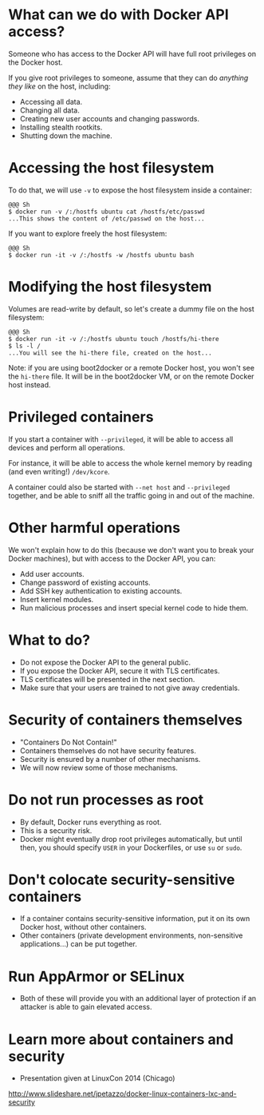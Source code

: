 <!SLIDE>
# What can we do with Docker API access?

Someone who has access to the Docker API will have full root
privileges on the Docker host.

If you give root privileges to someone, assume that they can do
*anything they like* on the host, including:

* Accessing all data.
* Changing all data.
* Creating new user accounts and changing passwords.
* Installing stealth rootkits.
* Shutting down the machine.

<!SLIDE>
# Accessing the host filesystem

To do that, we will use ``-v`` to expose the host filesystem
inside a container:

    @@@ Sh
    $ docker run -v /:/hostfs ubuntu cat /hostfs/etc/passwd
    ...This shows the content of /etc/passwd on the host...

If you want to explore freely the host filesystem:

    @@@ Sh
    $ docker run -it -v /:/hostfs -w /hostfs ubuntu bash

<!SLIDE>
# Modifying the host filesystem

Volumes are read-write by default, so let's create a dummy file
on the host filesystem:

    @@@ Sh
    $ docker run -it -v /:/hostfs ubuntu touch /hostfs/hi-there
    $ ls -l /
    ...You will see the hi-there file, created on the host...

Note: if you are using boot2docker or a remote Docker host,
you won't see the ``hi-there`` file. It will be in the
boot2docker VM, or on the remote Docker host instead.

<!SLIDE>
# Privileged containers

If you start a container with ``--privileged``, it will be able
to access all devices and perform all operations.

For instance, it will be able to access the whole kernel memory 
by reading (and even writing!) ``/dev/kcore``.

A container could also be started with ``--net host`` and
``--privileged`` together, and be able to sniff all the traffic
going in and out of the machine.

<!SLIDE>
# Other harmful operations

We won't explain how to do this (because we don't want you
to break your Docker machines), but with access to the Docker
API, you can:

* Add user accounts.
* Change password of existing accounts.
* Add SSH key authentication to existing accounts.
* Insert kernel modules.
* Run malicious processes and insert special kernel code to hide them.

<!SLIDE>
# What to do?

* Do not expose the Docker API to the general public.
* If you expose the Docker API, secure it with TLS certificates.
* TLS certificates will be presented in the next section.
* Make sure that your users are trained to not give away credentials.

<!SLIDE>
# Security of containers themselves

* "Containers Do Not Contain!"
* Containers themselves do not have security features.
* Security is ensured by a number of other mechanisms.
* We will now review some of those mechanisms.

<!SLIDE>
# Do not run processes as root

* By default, Docker runs everything as root.
* This is a security risk.
* Docker might eventually drop root privileges automatically,
  but until then, you should specify ``USER`` in your Dockerfiles,
  or use ``su`` or ``sudo``.

<!SLIDE>
# Don't colocate security-sensitive containers

* If a container contains security-sensitive information,
  put it on its own Docker host, without other containers.
* Other containers (private development environments,
  non-sensitive applications...) can be put together.


<!SLIDE>
# Run AppArmor or SELinux

* Both of these will provide you with an additional layer of protection if 
  an attacker is able to gain elevated access.

<!SLIDE>
# Learn more about containers and security

* Presentation given at LinuxCon 2014 (Chicago)

http://www.slideshare.net/jpetazzo/docker-linux-containers-lxc-and-security
